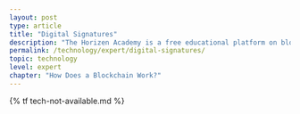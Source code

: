 ```yaml
---
layout: post
type: article
title: "Digital Signatures"
description: "The Horizen Academy is a free educational platform on blockchain technology, cryptocurrency, and privacy. This chapter is is not available yet. We add content frequently, sign up for our newsletter for notifications when it's released."
permalink: /technology/expert/digital-signatures/
topic: technology
level: expert
chapter: "How Does a Blockchain Work?"
---
```


{% tf tech-not-available.md %}
